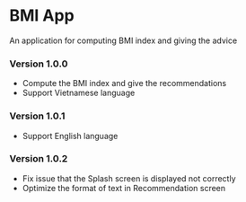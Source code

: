 # BMI App
An application for computing BMI index and giving the advice

### Version 1.0.0
- Compute the BMI index and give the recommendations
- Support Vietnamese language

### Version 1.0.1
- Support English language

### Version 1.0.2
- Fix issue that the Splash screen is displayed not correctly
- Optimize the format of text in Recommendation screen
